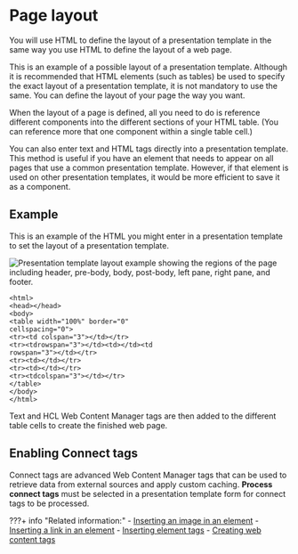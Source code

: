 # Page layout

You will use HTML to define the layout of a presentation template in the same way you use HTML to define the layout of a web page.

This is an example of a possible layout of a presentation template. Although it is recommended that HTML elements \(such as tables\) be used to specify the exact layout of a presentation template, it is not mandatory to use the same. You can define the layout of your page the way you want.

When the layout of a page is defined, all you need to do is reference different components into the different sections of your HTML table. \(You can reference more that one component within a single table cell.\)

You can also enter text and HTML tags directly into a presentation template. This method is useful if you have an element that needs to appear on all pages that use a common presentation template. However, if that element is used on other presentation templates, it would be more efficient to save it as a component.

## Example

This is an example of the HTML you might enter in a presentation template to set the layout of a presentation template.

![Presentation template layout example showing the regions of the page including header, pre-body, body, post-body, left pane, right pane, and footer.](../../../../images/WCM_6.jpg)

```
<html>
<head></head>
<body>
<table width="100%" border="0" 
cellspacing="0">
<tr><td colspan="3"></td></tr>
<tr><tdrowspan="3"></td><td></td><td 
rowspan="3"></td></tr>
<tr><td></td></tr>
<tr><td></td></tr>
<tr><tdcolspan="3"></td></tr>
</table>
</body>
</html>
```

Text and HCL Web Content Manager tags are then added to the different table cells to create the finished web page.

## Enabling Connect tags

Connect tags are advanced Web Content Manager tags that can be used to retrieve data from external sources and apply custom caching. **Process connect tags** must be selected in a presentation template form for connect tags to be processed.


???+ info "Related information:"
    - [Inserting an image in an element](../../../../manage_content/wcm/wcm_artifacts/elements/element_designs/wcm_dev_elements_insert_image.md)
    - [Inserting a link in an element](../../../../manage_content/wcm/wcm_artifacts/elements/element_designs/wcm_dev_elements_insert_link.md)
    - [Inserting element tags](../../../../manage_content/wcm/wcm_artifacts/elements/element_designs/wcm_dev_elements_insert_tags.md)
    - [Creating web content tags](../../../../manage_content/wcm/wcm_artifacts/tags/creating_web_content_tags/index.md)

